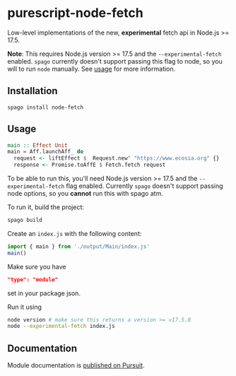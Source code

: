 # purescript-node-fetch

Low-level implementations of the new, **experimental** fetch api in Node.js >= 17.5.

**Note**: This requires Node.js version >= 17.5 and the `--experimental-fetch` enabled. `spago` currently doesn't support passing this flag to node, so you will to run `node` manually. See [usage](#usage) for more information.

## Installation

```
spago install node-fetch
```

## Usage

```purescript
main :: Effect Unit
main = Aff.launchAff_ do
  request <- liftEffect $  Request.new' "https://www.ecosia.org" {}
  response <- Promise.toAffE $ Fetch.fetch request
```

To be able to run this, you'll need Node.js version >= 17.5 and the `--experimental-fetch` flag enabled. Currently `spago` doesn't support passing node options, so you **cannot** run this with spago atm.

To run it, build the project:
```bash
spago build
```

Create an `index.js` with the following content: 
```javascript
import { main } from './output/Main/index.js'
main()
```
Make sure you have 
```json
"type": "module"
```
set in your package json.

Run it using
```bash
node version # make sure this returns a version >= v17.5.0
node --experimental-fetch index.js
```

## Documentation

Module documentation is [published on Pursuit](http://pursuit.purescript.org/packages/purescript-node-fetch).

